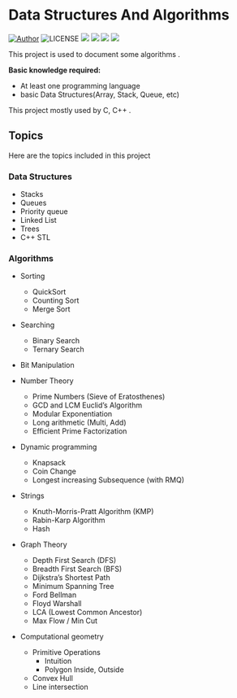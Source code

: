 # Data Structures And Algorithms



 [![Author](https://img.shields.io/badge/Author-Ther-blue.svg "Author")](https://www.niuwx.cn "Author")     ![LICENSE](https://img.shields.io/github/license/28251536/algorithms "LICENSE")    <img src="https://img.shields.io/badge/language-c-384D54.svg">    <img src="https://img.shields.io/badge/language-c++-F34B7D.svg">    <img src="https://img.shields.io/github/repo-size/28251536/algorithms.svg"/>    <img src="https://img.shields.io/github/last-commit/28251536/algorithms.svg"/>    



This project is used to document some algorithms .

**Basic knowledge required:**

* At least one programming language 
* basic Data Structures(Array, Stack, Queue, etc)

This project mostly used by C, C++ .

## Topics

Here are the topics included in this project

### Data Structures

* Stacks
* Queues
* Priority queue
* Linked List
* Trees
* C++ STL

### Algorithms

- Sorting
    - QuickSort
    - Counting Sort
    - Merge Sort

- Searching
    - Binary Search
    - Ternary Search

- Bit Manipulation

- Number Theory 
    - Prime Numbers (Sieve of Eratosthenes)
    - GCD and LCM Euclid’s Algorithm
    - Modular Exponentiation
    - Long arithmetic (Multi, Add)
    - Efficient Prime Factorization

- Dynamic programming
    - Knapsack
    - Coin Change
    - Longest increasing Subsequence (with RMQ)

- Strings
    - Knuth-Morris-Pratt Algorithm (KMP)
    - Rabin-Karp Algorithm
    - Hash

- Graph Theory
    - Depth First Search (DFS)
    - Breadth First Search (BFS)
    - Dijkstra’s Shortest Path
    - Minimum Spanning Tree 
    - Ford Bellman
    - Floyd Warshall
    - LCA (Lowest Common Ancestor)
    - Max Flow / Min Cut

- Computational geometry
    - Primitive Operations
      - Intuition
      - Polygon Inside, Outside
    - Convex Hull
    - Line intersection